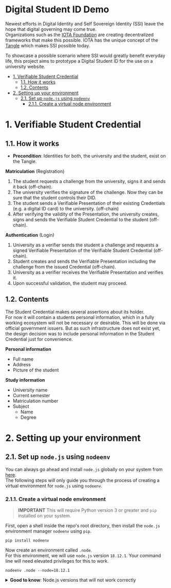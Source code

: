 # Digital Student ID Demo<!-- omit in toc -->

Newest efforts in Digital Identity and Self Sovereign Identity (SSI) leave the hope that digital governing may come true.  
Organizations such as the [IOTA Foundation](https://www.iota.org/) are creating decentralized frameworks that make this possible. IOTA has the unique concept of the [Tangle](https://wiki.iota.org/learn/about-iota/tangle) which makes SSI possible today.  

To showcase a possible scenario where SSI would greatly benefit everyday life, this project aims to prototype a Digital Student ID for the use on a university website.

- [1. Verifiable Student Credential](#1-verifiable-student-credential)
  - [1.1. How it works](#11-how-it-works)
  - [1.2. Contents](#12-contents)
- [2. Setting up your environment](#2-setting-up-your-environment)
  - [2.1. Set up `node.js` using `nodeenv`](#21-set-up-nodejs-using-nodeenv)
    - [2.1.1. Create a virtual node environment](#211-create-a-virtual-node-environment)

# 1. Verifiable Student Credential

## 1.1. How it works

- **Precondition**: Identities for both, the university and the student, exist on the Tangle.

**Matriculation** (Registration)
1. The student requests a challenge from the university, signs it and sends it back (off-chain).
2. The university verifies the signature of the challenge. Now they can be sure that the student controls their DID.
3. The student sends a Verifiable Presentation of their existing Credentials (e.g. a digital ID card) to the university. (off-chain)
4. After verifying the validity of the Presentation, the university creates, signs and sends the Verifiable Student Credential to the student (off-chain).

**Authentication** (Login)
1. University as a verifier sends the student a challenge and requests a signed Verifiable Presentation of the Verifiable Student Credential (off-chain).
2. Student creates and sends the Verifiable Presentation including the challenge from the issued Credential (off-chain).
3. University as a verifier receives the Verifiable Presentation and verifies it.
4. Upon successful validation, the student may proceed.

## 1.2. Contents

The Student Credential makes several assertions about its holder.  
For now it will contain a students personal information, which in a fully working ecosystem will not be necessary or desirable. This will be done via official government issuers. But as such infrastructure does not exist yet, the design decision was to include personal information in the Student Credential just for convenience.

**Personal information**

- Full name
- Address
- Picture of the student

**Study information**

- University name
- Current semester
- Matriculation number
- Subject
  - Name
  - Degree

# 2. Setting up your environment

## 2.1. Set up `node.js` using `nodeenv`

You can always go ahead and install `node.js` globally on your system from [here](https://nodejs.org/).  
The following steps will only guide you through the process of creating a virtual environment for `node.js` using `nodeenv`.

### 2.1.1. Create a virtual node environment

> **IMPORTANT** This will require Python version 3 or greater and `pip` installed on your system.

First, open a shell inside the repo's root directory, then install the `node.js` environment manager `nodeenv` using `pip`.

```shell
pip install nodeenv
```

Now create an environment called `.node`.  
For this environment, we will use `node.js` version `18.12.1`.
Your command line will need elevated privileges for this to work.

```shell
nodeenv .node --node=18.12.1
```

<details><summary><b>Good to know</b>: Node.js versions that will not work correctly</summary>
- 18.8.0 (some problems with <a href="https://www.npmjs.com/package/@iota/identity-wasm">@iota/identity-wasm@0.6.0"</a>)
</details>